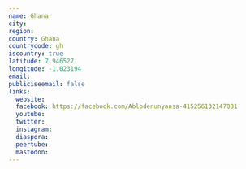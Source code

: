 ```yaml
---
name: Ghana
city:
region:
country: Ghana
countrycode: gh
iscountry: true
latitude: 7.946527
longitude: -1.023194
email:
publiciseemail: false
links:
  website:
  facebook: https://facebook.com/Ablodenunyansa-415256132147081
  youtube:
  twitter:
  instagram:
  diaspora:
  peertube:
  mastodon:
---
```

